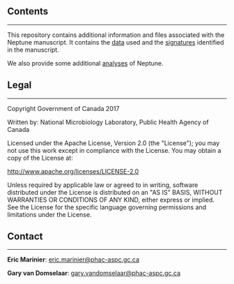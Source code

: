 ## Contents ##
--------------

This repository contains additional information and files associated with the Neptune manuscript. It contains the [data](./data/) used and the [signatures](./signatures/) identified in the manuscript.

We also provide some additional [analyses](./analyses/) of Neptune.

## Legal ##
-----------

Copyright Government of Canada 2017

Written by: National Microbiology Laboratory, Public Health Agency of Canada

Licensed under the Apache License, Version 2.0 (the "License"); you may not use
this work except in compliance with the License. You may obtain a copy of the
License at:

http://www.apache.org/licenses/LICENSE-2.0

Unless required by applicable law or agreed to in writing, software distributed
under the License is distributed on an "AS IS" BASIS, WITHOUT WARRANTIES OR
CONDITIONS OF ANY KIND, either express or implied. See the License for the
specific language governing permissions and limitations under the License.

## Contact ##
-------------

**Eric Marinier**: eric.marinier@phac-aspc.gc.ca

**Gary van Domselaar**: gary.vandomselaar@phac-aspc.gc.ca

